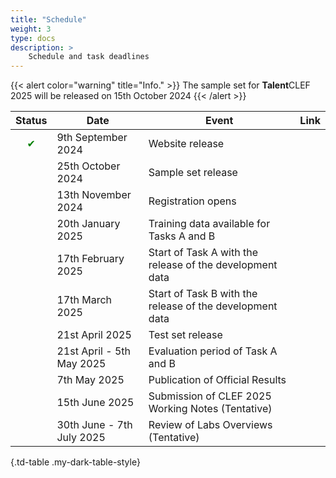 ```yaml
---
title: "Schedule"
weight: 3
type: docs
description: >
    Schedule and task deadlines
---
```


{{< alert color="warning" title="Info." >}}
<i class="fas fa-exclamation-triangle"></i> The sample set for <strong>Talent</strong>CLEF 2025 will be released on 15th October 2024
 {{< /alert >}}



| Status | Date                            | Event                                                       | Link |
|--------|---------------------------------|-------------------------------------------------------------|------|
|<div style="text-align: center; color: green;">&#10004;</div> | 9th September 2024 | Website release |  |
|        | 25th October 2024               | Sample set  release                                    |  |
|        | 13th November 2024              | Registration opens                                           |  |
|        | 20th January 2025               | Training data available for Tasks A and B                    |  |
|        | 17th February 2025              | Start of Task A with the release of the development data     |  |
|        | 17th March 2025                 | Start of Task B with the release of the development data     |  | 
|        | 21st April 2025                     | Test set release    |  | 
|        | 21st April - 5th May 2025       | Evaluation period of Task A and B                            |  | 
|        | 7th May 2025                    | Publication of Official Results                              |  | 
|        | 15th June 2025                  | Submission of CLEF 2025 Working Notes (Tentative)             |  | 
|        | 30th June - 7th July 2025       | Review of Labs Overviews (Tentative)                         |   | 

{.td-table  .my-dark-table-style}

